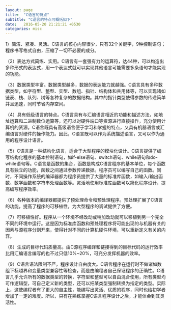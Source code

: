 ```yaml
---
layout: page
title:  "C语言的特点"
subtitle: "C语言的特点可概括如下"
date:   2016-05-20 21:21:21 +0530
categories: misc
---
```


1）简洁、紧凑、灵活。C语言的核心内容很少，只有32个关键字，9种控制语句；程序书写格式自由，压缩了一切不必要的成分。

（2）表达方式简练、实用。C语言有一套强有力的运算符，达44种，可以构造出多种形式的表达式，用一个表达式就可以实现其他语言可能需要多条语句才能实现的功能。

（3）数据类型丰富。数据类型越多，数据的表达能力就越强。C语言具有多种数据类型，如字符型、整型、实型、数组、指针、结构体和共用体等，可以实现诸如链表、栈、队列、树等各种复杂的数据结构。其中的指针类型使得参数的传递简单并且迅速，同时节省内存空间。

（4）具有低级语言的特点。C语言具有与汇编语言相近的功能和描述方法，如地址运算和二进制数位运算等，还可以对硬件端口等资源进行直接操作，充分使用计算机的资源。C语言既具有高级语言便于学习和掌握的特点，又具有机器语言或汇编语言对硬件的操作能力。因此，C语言既可以作为系统描述语言，又可以作为通用的程序设计语言。

（5）C语言是一种结构化语言，适合于大型程序的模块化设计。C语言提供了编写结构化程序的基本控制语句，如if-else语句、switch语句、while语句和do-while语句等。C语言是函数的集合，函数是构成C语言程序的基本单位，每个函数具有独立的功能，函数之间通过参数传递数据。程序员可以编写自己的函数。同时，不同操作系统的编译器都为程序员提供了大量的标准库函数，如输入/输出函数、数学函数和字符串处理函数等。灵活地使用标准库函数可以简化程序设计，提高编写程序效率。

（6）各种版本的编译器都提供了预处理命令和预处理程序。预处理扩展了C语言的功能，提高了程序的可移植性，为大型程序的调试提供了方便。

（7）可移植性好。程序从一个环境不经改动或稍加改动就可以移植到另一个完全不同的环境中运行。这是因为标准库函数和预处理程序将可能出现的与机器有关的因素与源程序分割开来，使得针对不同的计算机硬件环境，可以重新定义有关的内容。

（8）生成的目标代码质量高。由C源程序编译和链接得到的目标代码的运行效率比用汇编语言编写的也不过只低10%~20%，可充分发挥机器的效率。

（9）C语言语法限制不严，程序设计自由度大。C语言程序在运行时不做诸如数组下标越界和变量类型兼容性等检查，而是由编程者自己保证程序的正确性。C语言几乎允许所有的数据类型的转换，字符型和整型可以自由混合使用，所有类型均可作逻辑型，可自己定义新的类型，还可以把某类型强制转换为指定的类型。实际上，这使编程者有了更大的自主性，能编写出灵活、优质的程序，同时也给初学者增加了一定的难度。所以，只有在熟练掌握C语言程序设计之后，才能体会到其灵活性。
